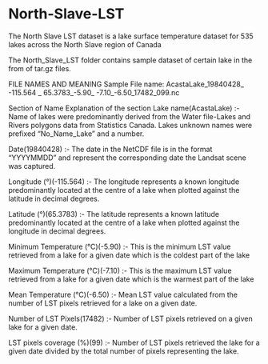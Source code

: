 # North-Slave-LST
The North Slave LST dataset is a lake surface temperature dataset for 535 lakes across the North Slave region of Canada

The North_Slave_LST folder contains sample dataset of certain lake in the from of tar.gz files.


FILE NAMES AND MEANING
Sample File name:
AcastaLake_19840428_ -115.564 _ 65.3783_-5.90_ -7.10_-6.50_17482_099.nc

Section of Name	Explanation of the section 
Lake name(AcastaLake) :- Name of lakes were predominantly derived from the Water file-Lakes and Rivers polygons data from Statistics Canada. Lakes unknown names were prefixed “No_Name_Lake” and a number.

Date(19840428) :- The date in the NetCDF file is in the format “YYYYMMDD” and represent the corresponding date the Landsat scene was captured.

Longitude (°)(-115.564) :-	The longitude represents a known longitude predominantly located at the centre of a lake when plotted against the latitude in decimal degrees. 

Latitude (°)(65.3783) :-	The latitude represents a known latitude predominantly located at the centre of a lake when plotted against the longitude in decimal degrees. 

Minimum Temperature (°C)(-5.90) :-	This is the minimum LST value retrieved from a lake for a given date which is the coldest part of the lake 

Maximum Temperature (°C)(-7.10) :-	This is the maximum LST value retrieved from a lake for a given date which is the warmest part of the lake 

Mean Temperature (°C)(-6.50) :-	Mean LST value calculated from the number of LST pixels retrieved for a lake on a given date.

Number of LST Pixels(17482) :-	Number of LST pixels retrieved on a given lake for a given date.

LST pixels coverage (%)(99) :-	Number of LST pixels retrieved the lake for a given date divided by the total number of pixels representing the lake.
